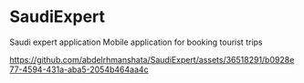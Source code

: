 # SaudiExpert
 Saudi expert application Mobile application for booking tourist trips







https://github.com/abdelrhmanshata/SaudiExpert/assets/36518291/b0928e77-4594-431a-aba5-2054b464aa4c

